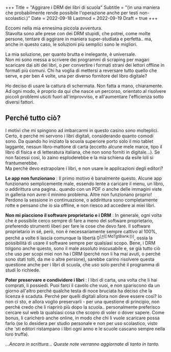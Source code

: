 +++
Title = "Aggirare i DRM dei libri di scuola"
Subtitle = "(in una maniera che probabilmente rende possibile l'operazione anche per testi non-scolastici.)"
Date = 2022-09-18
Lastmod = 2022-09-19
Draft = true
+++

<!-- Dovrei finire di scrivere sto coso... --->

Eccomi nella mia ennesima piccola avventura.  
Stavolta sono alle prese con dei DRM stupidi, che potrei, come molte persone, tentare di aggirare in maniera super-studiata e perfetta.. ma, anche in questo caso, le soluzioni più semplici sono le migliori.

La mia soluzione, per quanto brutta e inelegante, è universale.  
Non mi sono messa a scrivere dei programmi di scraping per magari scaricare dai siti dei libri, o per convertire i formati strani dei lettori offline in formati più comuni. Chi ha voglia di mettersi a reversare tutto quello che serve, e per ben 4 volte, una per diverso fornitore del libro digitale?

Ho deciso di usare la cattura di schermata. Non fatta a mano, chiaramente.  
Ad ogni modo, è proprio da qui che nasce un percorso, orientato al risolvere piccoli problemi usciti fuori all'improvviso, e all'aumentare l'efficienza sotto diversi fattori.

## Perché tutto ciò?

I motivi che mi spingono ad imbarcarmi in questo casino sono molteplici.  
Certo, è perché mi servono i libri digitali, considerando quanto comodi sono. Da quando ho iniziato la scuola superiore porto solo il mio tablet laggante, nessun libro-mattone di carta (eccetto alcune mele marce, tipo il libro di fisica e di letteratura italiana, che non sono forniti in digitale...). Se non facessi così, lo zaino esploderebbe e la mia schiena da esile loli si frantumerebbe.  
Ma perché devo estrapolare i libri, e non usare le applicazioni degli editori?

**Le app non funzionano**
: Il primo motivo è banalmente questo. Alcune app funzionano semplicemente male, essendo lente a caricare il menu, un libro, o addirittura una pagina.. quando con un PDF o anche delle immagini viste in galleria non avrei il minimo problema. Altre non funzionano proprio! Perdono la sessione in continuazione, o addirittura sono completamente rotte e pensano che io sia offline, e non riesco ad accedere ai miei libri.

<meta>

**Non mi piacciono il software proprietario e i DRM**
: In generale, ogni volta che è possibile cerco sempre di fare a meno del software proprietario, preferendo strumenti liberi per fare le cose che devo fare. Il software proprietario in sé, però, non è necessariamente sempre cattivo al 100%, perché a volte ti lascia comunque la libertà 0<sup>[[↗️](https://it.m.wikipedia.org/wiki/Software_libero#Le_%C2%ABquattro_libert%C3%A0%C2%BB){[:MdTgtBlank:]}]</sup>, ossia la possibilità di usare il software sempre per qualsiasi scopo. Bene, i DRM tolgono anche questo, sono il male assoluto inscusabile e, se già tutto ciò che uso per scopi miei non ha i DRM (perché non li ha mai avuti, o perché sono stati tolti, da me o altre persone), sarebbe carino risolvere questa questione anche per i libri di scuola, che uso solo perché il programma di studi lo richiede.

<meta>

**Poter preservare e condividere i libri**
: I libri di carta, una volta che li hai comprati, li possiedi. Puoi farci il cavolo che vuoi, e non spariscono da un giorno all'altro perché qualche testa di noce bruciata ha deciso che la licenza è scaduta. Perché per quelli digitali allora non deve essere così? Io non ci sto, e allora voglio preservarli - per una questione di principio, non perché credo che li riaprirò più dopo la scuola.. personalmente preferisco cercare sul web la qualsiasi cosa che scopro di voler o dover sapere. Come bonus, li caricherò anche online, in modo che chi li vuole scaricare possa farlo (se lo desidera per studio personale e non per uso scolastico, visto che 'sti editori ristampano i libri ogni anno e le scuole cascano sempre nella loro truffa).

_...Ancora in scrittura... Queste note verranno aggiornate di tanto in tanto._
